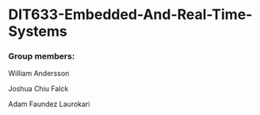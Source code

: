 # DIT633-Embedded-And-Real-Time-Systems

### Group members:

William Andersson

Joshua Chiu Falck

Adam Faundez Laurokari
